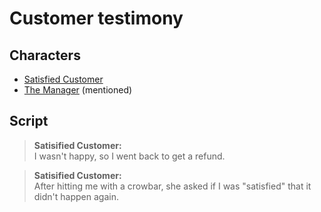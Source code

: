 # Customer testimony
## Characters
* [Satisfied Customer](/characters/satisifed-customer.md)
* [The Manager](/characters/the-manager.md) (mentioned)

## Script
> **Satisified Customer:**<br />
> I wasn't happy, so I went back to get a refund.

> **Satisified Customer:**<br />
> After hitting me with a crowbar, she asked if I was "satisfied" that it didn't happen again.